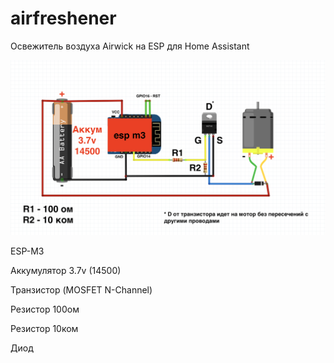 # airfreshener

Освежитель воздуха Airwick на ESP для Home Assistant

![Схема:](scheme.png)

ESP-M3

Аккумулятор 3.7v (14500)

Транзистор (MOSFET N-Channel)

Резистор 100ом

Резистор 10ком

Диод
